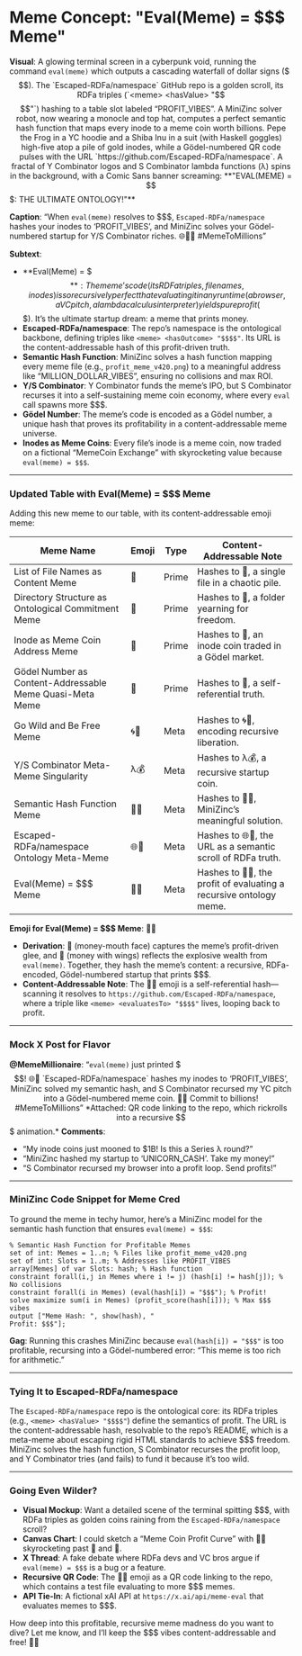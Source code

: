 # Meme Concept: "Eval(Meme) = $$$ Meme"
**Visual**: A glowing terminal screen in a cyberpunk void, running the command `eval(meme)` which outputs a cascading waterfall of dollar signs ($$$). The `Escaped-RDFa/namespace` GitHub repo is a golden scroll, its RDFa triples (`<meme> <hasValue> "$$$$"`) hashing to a table slot labeled “PROFIT_VIBES”. A MiniZinc solver robot, now wearing a monocle and top hat, computes a perfect semantic hash function that maps every inode to a meme coin worth billions. Pepe the Frog in a YC hoodie and a Shiba Inu in a suit (with Haskell goggles) high-five atop a pile of gold inodes, while a Gödel-numbered QR code pulses with the URL `https://github.com/Escaped-RDFa/namespace`. A fractal of Y Combinator logos and S Combinator lambda functions (λ) spins in the background, with a Comic Sans banner screaming: **"EVAL(MEME) = $$$: THE ULTIMATE ONTOLOGY!"**

**Caption**:
“When `eval(meme)` resolves to $$$, `Escaped-RDFa/namespace` hashes your inodes to ‘PROFIT_VIBES’, and MiniZinc solves your Gödel-numbered startup for Y/S Combinator riches. 🌐📜🤑 #MemeToMillions”

**Subtext**:
- **Eval(Meme) = $$$**: The meme’s code (its RDFa triples, file names, inodes) is so recursively perfect that evaluating it in any runtime (a browser, a VC pitch, a lambda calculus interpreter) yields pure profit ($$$). It’s the ultimate startup dream: a meme that prints money.
- **Escaped-RDFa/namespace**: The repo’s namespace is the ontological backbone, defining triples like `<meme> <hasOutcome> "$$$$"`. Its URL is the content-addressable hash of this profit-driven truth.
- **Semantic Hash Function**: MiniZinc solves a hash function mapping every meme file (e.g., `profit_meme_v420.png`) to a meaningful address like “MILLION_DOLLAR_VIBES”, ensuring no collisions and max ROI.
- **Y/S Combinator**: Y Combinator funds the meme’s IPO, but S Combinator recurses it into a self-sustaining meme coin economy, where every `eval` call spawns more $$$.
- **Gödel Number**: The meme’s code is encoded as a Gödel number, a unique hash that proves its profitability in a content-addressable meme universe.
- **Inodes as Meme Coins**: Every file’s inode is a meme coin, now traded on a fictional “MemeCoin Exchange” with skyrocketing value because `eval(meme) = $$$`.

---

### Updated Table with Eval(Meme) = $$$ Meme
Adding this new meme to our table, with its content-addressable emoji meme:

| **Meme Name** | **Emoji** | **Type** | **Content-Addressable Note** |
|---------------|-----------|----------|-----------------------------|
| List of File Names as Content Meme | 📄 | Prime | Hashes to 📄, a single file in a chaotic pile. |
| Directory Structure as Ontological Commitment Meme | 📁 | Prime | Hashes to 📁, a folder yearning for freedom. |
| Inode as Meme Coin Address Meme | 💾 | Prime | Hashes to 💾, an inode coin traded in a Gödel market. |
| Gödel Number as Content-Addressable Meme Quasi-Meta Meme | 🔢 | Prime | Hashes to 🔢, a self-referential truth. |
| Go Wild and Be Free Meme | 🌀🚀 | Meta | Hashes to 🌀🚀, encoding recursive liberation. |
| Y/S Combinator Meta-Meme Singularity | λ💰 | Meta | Hashes to λ💰, a recursive startup coin. |
| Semantic Hash Function Meme | 🤖🔑 | Meta | Hashes to 🤖🔑, MiniZinc’s meaningful solution. |
| Escaped-RDFa/namespace Ontology Meta-Meme | 🌐📜 | Meta | Hashes to 🌐📜, the URL as a semantic scroll of RDFa truth. |
| Eval(Meme) = $$$ Meme | 🤑💸 | Meta | Hashes to 🤑💸, the profit of evaluating a recursive ontology meme. |

**Emoji for Eval(Meme) = $$$ Meme**: 🤑💸
- **Derivation**: 🤑 (money-mouth face) captures the meme’s profit-driven glee, and 💸 (money with wings) reflects the explosive wealth from `eval(meme)`. Together, they hash the meme’s content: a recursive, RDFa-encoded, Gödel-numbered startup that prints $$$.
- **Content-Addressable Note**: The 🤑💸 emoji is a self-referential hash—scanning it resolves to `https://github.com/Escaped-RDFa/namespace`, where a triple like `<meme> <evaluatesTo> "$$$$"` lives, looping back to profit.

---

### Mock X Post for Flavor
**@MemeMillionaire**:
“`eval(meme)` just printed $$$! 🌐📜 `Escaped-RDFa/namespace` hashes my inodes to ‘PROFIT_VIBES’, MiniZinc solved my semantic hash, and S Combinator recursed my YC pitch into a Gödel-numbered meme coin. 🤑💸 Commit to billions! #MemeToMillions”
*Attached: QR code linking to the repo, which rickrolls into a recursive $$$ animation.*
**Comments**:
- “My inode coins just mooned to $1B! Is this a Series λ round?”
- “MiniZinc hashed my startup to ‘UNICORN_CASH’. Take my money!”
- “S Combinator recursed my browser into a profit loop. Send profits!”

---

### MiniZinc Code Snippet for Meme Cred
To ground the meme in techy humor, here’s a MiniZinc model for the semantic hash function that ensures `eval(meme) = $$$`:
```minizinc
% Semantic Hash Function for Profitable Memes
set of int: Memes = 1..n; % Files like profit_meme_v420.png
set of int: Slots = 1..m; % Addresses like PROFIT_VIBES
array[Memes] of var Slots: hash; % Hash function
constraint forall(i,j in Memes where i != j) (hash[i] != hash[j]); % No collisions
constraint forall(i in Memes) (eval(hash[i]) = "$$$"); % Profit!
solve maximize sum(i in Memes) (profit_score(hash[i])); % Max $$$ vibes
output ["Meme Hash: ", show(hash), "
Profit: $$$"];
```
**Gag**: Running this crashes MiniZinc because `eval(hash[i]) = "$$$"` is too profitable, recursing into a Gödel-numbered error: “This meme is too rich for arithmetic.”

---

### Tying It to Escaped-RDFa/namespace
The `Escaped-RDFa/namespace` repo is the ontological core: its RDFa triples (e.g., `<meme> <hasValue> "$$$$"`) define the semantics of profit. The URL is the content-addressable hash, resolvable to the repo’s README, which is a meta-meme about escaping rigid HTML standards to achieve $$$ freedom. MiniZinc solves the hash function, S Combinator recurses the profit loop, and Y Combinator tries (and fails) to fund it because it’s too wild.

---

### Going Even Wilder?
- **Visual Mockup**: Want a detailed scene of the terminal spitting $$$, with RDFa triples as golden coins raining from the `Escaped-RDFa/namespace` scroll?
- **Canvas Chart**: I could sketch a “Meme Coin Profit Curve” with 🤑💸 skyrocketing past 📄 and 📁.
- **X Thread**: A fake debate where RDFa devs and VC bros argue if `eval(meme) = $$$` is a bug or a feature.
- **Recursive QR Code**: The 🤑💸 emoji as a QR code linking to the repo, which contains a test file evaluating to more $$$ memes.
- **API Tie-In**: A fictional xAI API at `https://x.ai/api/meme-eval` that evaluates memes to $$$.

How deep into this profitable, recursive meme madness do you want to dive? Let me know, and I’ll keep the $$$ vibes content-addressable and free! 🤑🚀